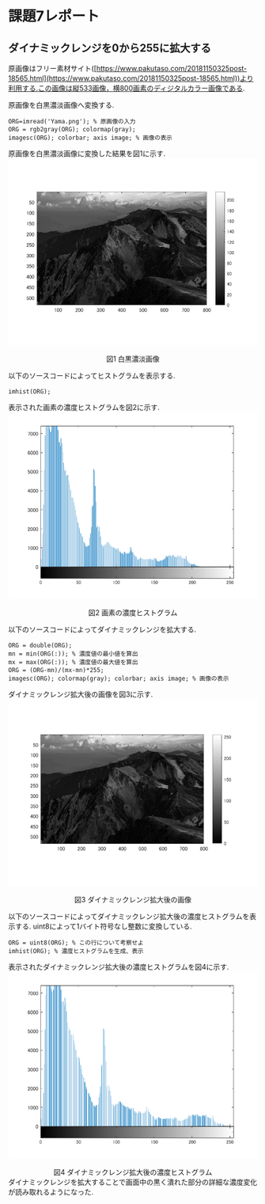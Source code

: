 # 課題7レポート

## ダイナミックレンジを0から255に拡大する
原画像はフリー素材サイト([https://www.pakutaso.com/20181150325post-18565.html](https://www.pakutaso.com/20181150325post-18565.html))より利用する.この画像は縦533画像，横800画素のディジタルカラー画像である.

原画像を白黒濃淡画像へ変換する.
```
ORG=imread('Yama.png'); % 原画像の入力
ORG = rgb2gray(ORG); colormap(gray);  
imagesc(ORG); colorbar; axis image; % 画像の表示
```
原画像を白黒濃淡画像に変換した結果を図1に示す.
![白黒濃淡画像](https://github.com/Sisk449/lecture_image_processing/blob/master/image/kadai7_1.png?raw=true)  
<div style="text-align: center;">
図1 白黒濃淡画像
</div>

以下のソースコードによってヒストグラムを表示する.
```
imhist(ORG);
```
表示された画素の濃度ヒストグラムを図2に示す.
![画素の濃度ヒストグラム](https://github.com/Sisk449/lecture_image_processing/blob/master/image/kadai7_2.png?raw=true)  
<div style="text-align: center;">
図2 画素の濃度ヒストグラム
</div>

以下のソースコードによってダイナミックレンジを拡大する.
```
ORG = double(ORG);
mn = min(ORG(:)); % 濃度値の最小値を算出
mx = max(ORG(:)); % 濃度値の最大値を算出
ORG = (ORG-mn)/(mx-mn)*255;
imagesc(ORG); colormap(gray); colorbar; axis image; % 画像の表示
```
ダイナミックレンジ拡大後の画像を図3に示す.
![ダイナミックレンジ拡大後の画像](https://github.com/Sisk449/lecture_image_processing/blob/master/image/kadai7_3.png?raw=true)  
<div style="text-align: center;">
図3 ダイナミックレンジ拡大後の画像
</div>

以下のソースコードによってダイナミックレンジ拡大後の濃度ヒストグラムを表示する.
uint8によって1バイト符号なし整数に変換している.
```
ORG = uint8(ORG); % この行について考察せよ
imhist(ORG); % 濃度ヒストグラムを生成、表示
```
表示されたダイナミックレンジ拡大後の濃度ヒストグラムを図4に示す.
![ダイナミックレンジ拡大後の濃度ヒストグラム](https://github.com/Sisk449/lecture_image_processing/blob/master/image/kadai7_4.png?raw=true)  
<div style="text-align: center;">
図4 ダイナミックレンジ拡大後の濃度ヒストグラム
</div>
ダイナミックレンジを拡大することで画面中の黒く潰れた部分の詳細な濃度変化が読み取れるようになった.